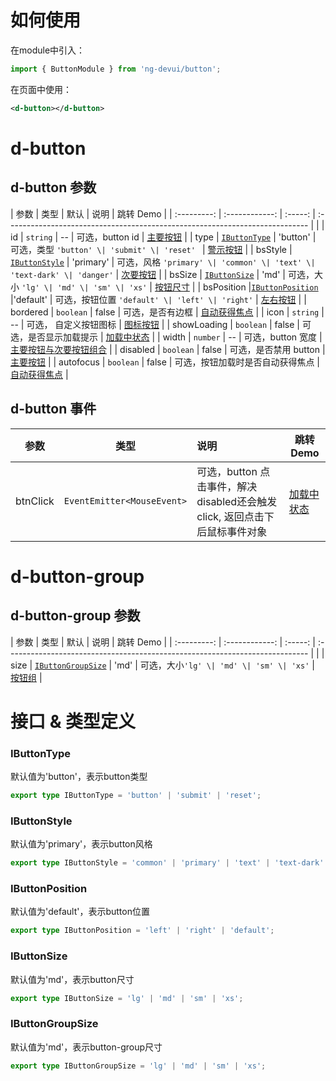 # 如何使用

在module中引入：

```ts
import { ButtonModule } from 'ng-devui/button';
```

在页面中使用：

```xml
<d-button></d-button>
```
# d-button
## d-button 参数

|    参数     |      类型      |  默认   | 说明                                                                           | 跳转 Demo                                            |
| :---------: | :------------:  | :-----: | :---------------------------------------------------------------------------  |                                                     |
|     id      |            `string`             |   --    | 可选，button id     |   [主要按钮](demo#button-primary)                                             |
|    type     | [`IButtonType`](#ibuttontype)   | 'button'  | 可选，类型 `'button' \| 'submit' \| 'reset' ` |  [警示按钮](demo#button-danger)                                             |
|   bsStyle   | [`IButtonStyle`](#ibuttonstyle)  | 'primary' | 可选，风格 `'primary' \| 'common' \| 'text' \| 'text-dark' \| 'danger'`      | [次要按钮](demo#button-common)   |
|   bsSize    |  [`IButtonSize`](#ibuttonsize)   |  'md'   | 可选，大小 `'lg' \| 'md' \| 'sm' \| 'xs'`          | [按钮尺寸](demo#button-size)      |
| bsPosition |[`IButtonPosition`](#ibuttonposition) |'default' | 可选，按钮位置 `'default' \| 'left' \| 'right'`  | [左右按钮](demo#button-left-right)     |
|  bordered   |   `boolean`     |  false  | 可选，是否有边框          |      [自动获得焦点](demo#button-auto-focus)             |
|    icon     |    `string`     |   --    | 可选， 自定义按钮图标                                                          | [图标按钮](demo#button-icon)      |
| showLoading |   `boolean`     |  false  | 可选，是否显示加载提示                                                         | [加载中状态](demo#button-loading) |
|    width    |    `number`     |   --    | 可选，button 宽度    |   [主要按钮与次要按钮组合](demo#button-primary-and-common)         |
|  disabled   |   `boolean`     |  false  | 可选，是否禁用 button                                                         | [主要按钮](demo#button-primary)   |
|  autofocus  |   `boolean`     |  false  | 可选，按钮加载时是否自动获得焦点                                                | [自动获得焦点](demo#button-auto-focus)  |

## d-button 事件

|   参数   |        类型         | 说明                                                                                    | 跳转 Demo                                      |
| :------: | :-----------------: | :-------------------------------------------------------------------------------------- | ---------------------------------------------- |
| btnClick | `EventEmitter<MouseEvent>` | 可选，button 点击事件，解决disabled还会触发 click, 返回点击下后鼠标事件对象 |  [加载中状态](demo#button-loading)  |

# d-button-group
## d-button-group 参数  

|    参数     |      类型      |  默认   | 说明                                                                           | 跳转 Demo                                            |
| :---------: | :------------:  | :-----: | :---------------------------------------------------------------------------  |                                                     |
|     size      |    [`IButtonGroupSize`](#ibuttongroupsize)     |  'md'   | 可选，大小`'lg' \| 'md' \| 'sm' \| 'xs'` | [按钮组](demo#button-groups) |


# 接口 & 类型定义
### IButtonType

默认值为'button'，表示button类型

```ts
export type IButtonType = 'button' | 'submit' | 'reset';
```

### IButtonStyle

默认值为'primary'，表示button风格

```ts
export type IButtonStyle = 'common' | 'primary' | 'text' | 'text-dark' | 'danger';
```

### IButtonPosition

默认值为'default'，表示button位置

```ts
export type IButtonPosition = 'left' | 'right' | 'default';
```

### IButtonSize
默认值为'md'，表示button尺寸

```ts
export type IButtonSize = 'lg' | 'md' | 'sm' | 'xs';
```

### IButtonGroupSize
默认值为'md'，表示button-group尺寸

```ts
export type IButtonGroupSize = 'lg' | 'md' | 'sm' | 'xs';
```
